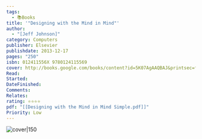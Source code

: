 ```yaml
---
tags:
  - 📚Books
title: '"Designing with the Mind in Mind"'
author:
  - "[Jeff Johnson]"
category: Computers
publisher: Elsevier
publishdate: 2013-12-17
pages: "250"
isbn: 012411556X 9780124115569
cover: http://books.google.com/books/content?id=5K07AgAAQBAJ&printsec=frontcover&img=1&zoom=1&edge=curl&source=gbs_api
Read: 
Started: 
DateFinished: 
Comments: 
Relates: 
rating: ⭐⭐⭐⭐
pdf: "[[Designing with the Mind in Mind Simple.pdf]]"
Priority: Low
---
```


![cover|150](http://books.google.com/books/content?id=5K07AgAAQBAJ&printsec=frontcover&img=1&zoom=1&edge=curl&source=gbs_api)